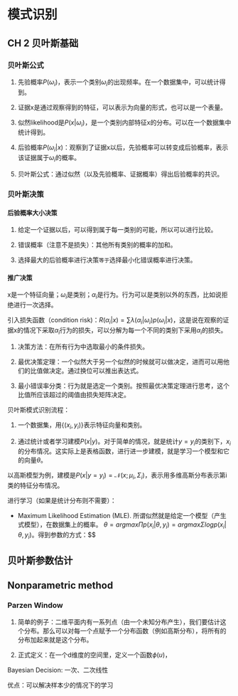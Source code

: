 # 模式识别

## CH 2 贝叶斯基础

### 贝叶斯公式

1. 先验概率$P(\omega_i)$，表示一个类别$\omega_i$的出现频率。在一个数据集中，可以统计得到。

2. 证据x是通过观察得到的特征，可以表示为向量的形式，也可以是一个表量。

3. 似然likelihood是$P(x|\omega_i)$，是一个类别内部特征x的分布。可以在一个数据集中统计得到。

4. 后验概率$P(\omega_i|x)$：观察到了证据x以后，先验概率可以转变成后验概率，表示该证据属于$\omega_i$的概率。

5. 贝叶斯公式：通过似然（以及先验概率、证据概率）得出后验概率的共识。

### 贝叶斯决策

#### 后验概率大小决策

1. 给定一个证据以后，可以得到属于每一类别的可能，所以可以进行比较。

2. 错误概率（注意不是损失）：其他所有类别的概率的加和。

3. 选择最大的后验概率进行决策`等于`选择最小化错误概率进行决策。

#### 推广决策

x是一个特征向量；$\omega_i$是类别；$\alpha_i$是行为。行为可以是类别以外的东西，比如说拒绝进行一次选择。

引入损失函数（condition risk)：$R(\alpha_i | x) = \sum \lambda(\alpha_i|\omega_i) p(\omega_i|x)$，这是说在观察的证据x的情况下采取$\alpha_i$行为的损失，可以分解为每一个不同的类别下采用$\alpha_i$的损失。

1. 决策方法：在所有行为中选取最小的条件损失。

2. 最优决策定理：一个似然大于另一个似然的时候就可以做决定，进而可以用他们的比值做决定。通过换位可以推出表达式。

3. 最小错误率分类：行为就是选定一个类别。按照最优决策定理进行思考，这个比值所应该超过的阈值由损失矩阵决定。

贝叶斯模式识别流程：

1. 一个数据集，用$\{(x_i, y_i)\}$表示特征向量和类别。

2. 通过统计或者学习建模$P(x | y)$。对于简单的情况，就是统计$y = y_i$的类别下，$x_i$的分布情况。这实际上是表格函数，进行进一步建模，就是学习一个模型和它的向量$\theta$。

以高斯模型为例，建模是$P(x | y = y_i) = \mathcal{N}(x; \mu_i, \Sigma_i)$，表示用多维高斯分布表示第i类的特征分布情况。

进行学习（如果是统计分布则不需要）：

* Maximum Likelihood Estimation (MLE). 所谓似然就是给定一个模型（产生式模型），在数据集上的概率。 $\theta = argmax \Pi p( x_i | \theta, y_i) = argmax \Sigma log p( x_i | \theta, y_i)$。得到参数的方式：$\$

## 贝叶斯参数估计



## Nonparametric method

### Parzen Window

1. 简单的例子：二维平面内有一系列点（由一个未知分布产生），我们要估计这个分布。那么可以对每一个点赋予一个分布函数（例如高斯分布），将所有的分布加起来就是这个分布。

2. 正式定义：在一个d维度的空间里，定义一个函数$\phi(u)$，

Bayesian Decision: 一次、二次线性

优点：可以解决样本少的情况下的学习